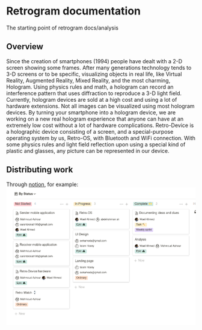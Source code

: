 # Retrogram documentation
The starting point of retrogram docs/analysis

## Overview
Since the creation of smartphones (1994) people have dealt with a 2-D screen showing some frames. After many generations technology tends to 3-D screens or to be specific, visualizing objects in real life, like Virtual Reality, Augmented Reality, Mixed Reality, and the most charming, Hologram.
Using physics rules and math, a hologram can record an interference pattern that uses diffraction to reproduce a 3-D light field. Currently, hologram devices are sold at a high cost and using a lot of hardware extensions. Not all images can be visualized using most hologram devices.
By turning your smartphone into a hologram device, we are working on a new real hologram experience that anyone can have at an extremely low cost without a lot of hardware complications.
Retro-Device is a holographic device consisting of a screen, and a special-purpose operating system by us, Retro-OS, with Bluetooth and WiFi connection. With some physics rules and light field reflection upon using a special kind of plastic and glasses, any picture can be represented in our device.


## Distributing work
Through [notion](https://www.notion.so/1d720e2336ee4a488dcc9a11f003ef0c?v=c4031935ab1a489084d29a85f6ed0d9e), for example:  
![tasks](pictures/tasks.png)
